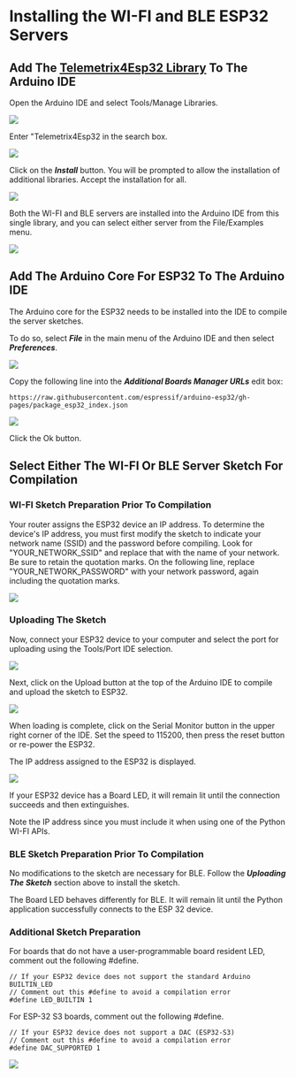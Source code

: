 
# Installing the WI-FI and BLE ESP32 Servers


## Add The [Telemetrix4Esp32 Library](https://github.com/MrYsLab/Telemetrix4Esp32) To The Arduino IDE 

Open the Arduino IDE and select Tools/Manage Libraries.

![](./images/manage_libraries.png)

Enter "Telemetrix4Esp32 in the search box.

![](./images/arduino_library.png)

Click on the **_Install_** button. You will be prompted to allow the installation
of additional libraries. Accept the installation for all.

![](./images/arduino_library_2.png)


Both the WI-FI and BLE servers are installed into the Arduino IDE from this single
library, and you can select either server from the File/Examples menu.

![](./images/arduino_library_3.png)


## Add The Arduino Core For ESP32 To The Arduino IDE

The Arduino core for the ESP32 needs to be installed into the IDE to compile the server sketches.

To do so, select **_File_** in the main menu of the Arduino IDE and then select 
**_Preferences_**.

![](./images/arduino_preferences.png)

Copy the following line into the **_Additional Boards Manager URLs_** edit box:

```angular2html
https://raw.githubusercontent.com/espressif/arduino-esp32/gh-pages/package_esp32_index.json

```
![](./images/arduino_preferences2.png)

Click the Ok button.

## Select Either The WI-FI Or BLE Server Sketch For Compilation


### WI-FI Sketch Preparation Prior To Compilation

Your router assigns the ESP32 device an IP address. To determine the device's IP 
address, you must first modify the sketch to indicate your network name (SSID) and
the password before compiling. Look for "YOUR_NETWORK_SSID" and replace that with the 
name of your 
network. Be sure to retain the quotation marks. On the following line, replace 
"YOUR_NETWORK_PASSWORD" with your network password, again including the quotation marks.



![](./images/ip_address_1.png)

### Uploading The Sketch

Now, connect your ESP32 device to your computer and select the port for uploading 
using the Tools/Port IDE selection.

![](./images/port.png)

Next, click on the Upload button at the top of 
the Arduino IDE to compile and upload the sketch to ESP32.

![](./images/upload.png)


When loading is complete, click on the Serial Monitor button in the upper right corner
of the IDE. Set the speed to 115200, then press the reset button or re-power the ESP32.

The IP address assigned to the ESP32 is displayed.

![](./images/ip_address_2.png)

If your ESP32 device has a Board LED, it will remain lit until the 
connection succeeds and then extinguishes.

Note the IP address since you must include it when using one of the Python WI-FI APIs.

### BLE Sketch Preparation Prior To Compilation

No modifications to the sketch are necessary for BLE. Follow the 
**_Uploading The Sketch_**
section above to install the sketch.

The Board LED behaves differently for BLE. It will remain lit until the Python application
successfully connects to the ESP 32 device. 

### Additional Sketch Preparation

For boards that do not have a user-programmable board resident LED, comment out
the following #define.
```angular2html
// If your ESP32 device does not support the standard Arduino BUILTIN_LED
// Comment out this #define to avoid a compilation error
#define LED_BUILTIN 1
```

For ESP-32 S3 boards, comment out the following #define.
```angular2html
// If your ESP32 device does not support a DAC (ESP32-S3)
// Comment out this #define to avoid a compilation error
#define DAC_SUPPORTED 1
```
![](./images/server_prep.png)
